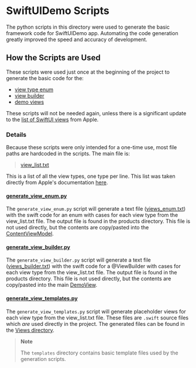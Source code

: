 # SwiftUIDemo Scripts
  
The python scripts in this directory were used to generate the basic framework code for SwiftUIDemo app.  Automating the code generation greatly improved the speed and accuracy of development.
  
## How the Scripts are Used
  
These scripts were used just once at the beginning of the project to generate the basic code for the:
* [view type enum](https://github.com/e-b-olson/SwiftUIDemo/blob/main/SwiftUIDemo/ContentViewModel.swift#L12)
* [view builder](https://github.com/e-b-olson/SwiftUIDemo/blob/main/SwiftUIDemo/Views/DemoView.swift#L18)
* [demo views](https://github.com/e-b-olson/SwiftUIDemo/tree/main/SwiftUIDemo/Views)
  
These scripts will not be needed again, unless there is a significant update to the [list of SwiftUI views](https://developer.apple.com/documentation/swiftui/view#conforming-types) from Apple.
  
### Details

Because these scripts were only intended for a one-time use, most file paths are hardcoded in the scripts.  The main file is:
  
> [view_list.txt](https://github.com/e-b-olson/SwiftUIDemo/blob/main/Scripts/view_list.txt)
  
This is a list of all the view types, one type per line.  This list was taken directly from Apple's documentation [here](https://developer.apple.com/documentation/swiftui/view#conforming-types).
  
#### [generate_view_enum.py](https://github.com/e-b-olson/SwiftUIDemo/blob/main/Scripts/generate_view_enum.py)
  
The `generate_view_enum.py` script will generate a text file ([views_enum.txt](https://github.com/e-b-olson/SwiftUIDemo/blob/main/Scripts/products/views_enum.txt)) with the swift code for an enum with cases for each view type from the view_list.txt file.
The output file is found in the products directory.  This file is not used directly, but the contents are copy/pasted into the [ContentViewModel](https://github.com/e-b-olson/SwiftUIDemo/blob/main/SwiftUIDemo/ContentViewModel.swift#L12).
  
#### [generate_view_builder.py](https://github.com/e-b-olson/SwiftUIDemo/blob/main/Scripts/generate_view_builder.py)
  
The `generate_view_builder.py` script will generate a text file ([views_builder.txt](https://github.com/e-b-olson/SwiftUIDemo/blob/main/Scripts/products/view_builder.txt)) with the swift code for a @ViewBuilder with cases for each view type from the view_list.txt file.
The output file is found in the products directory.  This file is not used directly, but the contents are copy/pasted into the main [DemoView](https://github.com/e-b-olson/SwiftUIDemo/blob/main/SwiftUIDemo/Views/DemoView.swift#L18).
  
#### [generate_view_templates.py](https://github.com/e-b-olson/SwiftUIDemo/blob/main/Scripts/generate_view_templates.py)
  
The `generate_view_templates.py` script will generate placeholder views for each view type from the view_list.txt file.  These files are `.swift` source files which *are* used directly in the project.
The generated files can be found in the [Views directory](https://github.com/e-b-olson/SwiftUIDemo/tree/main/SwiftUIDemo/Views).
  
> **Note**
>  
> The `templates` directory contains basic template files used by the generation scripts.
